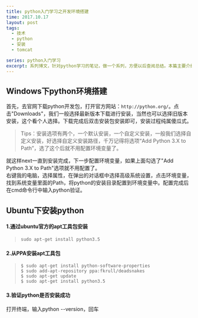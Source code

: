 ```yaml
---
title: python入门学习之开发环境搭建
time: 2017.10.17
layout: post
tags:
  - 技术
  - python
  - 安装
  - tomcat

series: python入门学习
excerpt: 系列博文，针对python学习的笔记，做一个系列，方便以后查阅总结。本篇主要介绍python开发环境的搭建。
---
```


##  Windows下python环境搭建
首先，去官网下载python开发包，打开官方网站：```http://python.org/```。点击"Downloads"，我们一般选择最新版本下载进行安装，当然也可以选择旧版本安装，这个看个人选择。下载完成后双击安装包安装即可，安装过程纯属傻瓜式。<br/>
> Tips：安装选项有两个，一个默认安装，一个自定义安装，一般我们选择自定义安装，好选择自定义安装路径，千万记得将选项“Add Python 3.X to Path”，选了这个后就不用配置环境变量了。

就这样next一直到安装完成，下一步配置环境变量，如果上面勾选了"Add Python 3.X to Path"选项就不用配置了。<br/>
右键我的电脑，选择属性，在弹出的对话框中选择高级系统设置，点击环境变量，找到系统变量里面的Path，将python的安装目录配置到环境变量中。配置完成后在cmd命令行中输入python验证。<br/>
## Ubuntu下安装python
#### 1.通过ubuntu官方的apt工具包安装
> ```sudo apt-get install python3.5```

#### 2.从PPA安装apt工具包
> ```$ sudo apt-get install python-software-properties```<br/>
>  ```$ sudo add-apt-repository ppa:fkrull/deadsnakes```<br/>
> ```$ sudo apt-get update```<br/>
>  ```$ sudo apt-get install python3.5```

#### 3.验证python是否安装成功
打开终端，输入python --version，回车
